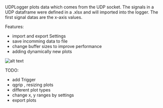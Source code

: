 UDPLogger plots data which comes from the UDP socket. The signals in a UDP dataframe were defined in a .xlsx and will imported into the logger. The first signal datas are the x-axis values.

Features:
- import and export Settings
- save incomming data to file
- change buffer sizes to improve performance
- adding dynamically new plots

![alt text](https://github.com/Murmele/UDPLogger/blob/master/res/images/MainView.png)

TODO:
- add Trigger
- qgrip , resizing plots
- different plot types
- change x, y ranges by settings
- export plots
